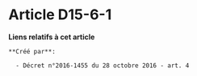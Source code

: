 # Article D15-6-1

**Liens relatifs à cet article**

	**Créé par**:

	  - Décret n°2016-1455 du 28 octobre 2016 - art. 4
